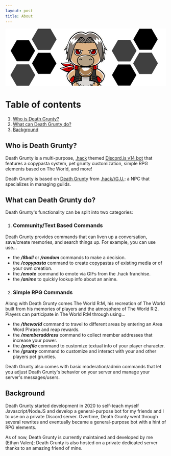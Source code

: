 ```yaml
---
layout: post
title: About
---
```


![This is an image](images/dg-portrait-detailed.png)

# Table of contents
1. [Who is Death Grunty?](#whois)
2. [What can Death Grunty do?](#purpose)
3. [Background](#background)

## Who is Death Grunty? <a name="whois"></a>
Death Grunty is a multi-purpose, [.hack](https://en.wikipedia.org/wiki/.hack) themed [Discord.js v14 bot](https://discordjs.guide/whats-new.html) that features a copypasta system, pet grunty customization, simple RPG elements based on The World, and more! 

Death Grunty is based on [Death Grunty](https://dothack.fandom.com/wiki/Death_Grunty) from [.hack//G.U.](https://en.wikipedia.org/wiki/.hack//G.U.): a NPC that specializes in managing guilds.

## What can Death Grunty do? <a name="purpose"></a>
Death Grunty's functionality can be split into two categories:

1. ### Community/Text Based Commands
Death Grunty provides commands that can liven up a conversation, save/create memories, and search things up. For example, you can use use... 
- the ***/8ball*** or ***/random*** commands to make a decision.
- the ***/copypasta*** command to create copypastas of existing media or of your own creation. 
- the ***/emote*** command to emote via GIFs from the .hack franchise.
- the ***/anime*** to quickly lookup info about an anime.

2. ### Simple RPG Commands
Along with Death Grunty comes The World R:M, his recreation of The World built from his memories of players and the atmosphere of The World R:2. Players can participate in The World R:M through using...
- the ***/theworld*** command to travel to different areas by entering an Area Word Phrase and reap rewards.
- the ***/memberaddress*** command to collect member addresses that increase your power.
- the ***/profile*** command to customize textual info of your player character. 
- the ***/grunty*** command to customize and interact with your and other players pet grunties.

Death Grunty also comes with basic moderation/admin commands that let you adjust Death Grunty's behavior on your server and manage your server's messages/users.

## Background <a name="background"></a>
Death Grunty started development in 2020 to self-teach myself Javascript/NodeJS and develop a general-purpose bot for my friends and I to use on a private Discord server. Overtime, Death Grunty went through several rewrites and eventually became a general-purpose bot with a hint of RPG elements. 

As of now, Death Grunty is currently maintained and developed by me (Ethyn Valen); Death Grunty is also hosted on a private dedicated server thanks to an amazing friend of mine.

